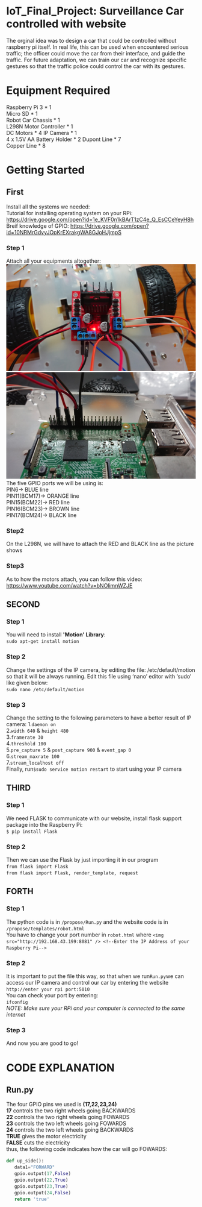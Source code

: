 # IoT_Final_Project: Surveillance Car controlled with website
The orginal idea was to design a car that could be controlled without raspberry pi itself. In real life, this can be used when encountered serious traffic; the officer could move the car from their interface, and guide the traffic. For future adaptation, we can train our car and recognize specific gestures so that the traffic police could control the car with its gestures.
# Equipment Required
Raspberry Pi 3 * 1  
Micro SD * 1  
Robot Car Chassis * 1  
L298N Motor Controller * 1  
DC Motors * 4
IP Camera * 1  
4 x 1.5V AA Battery Holder * 2
Dupont Line * 7  
Copper Line * 8  
# Getting Started
## First
Install all the systems we needed:  
Tutorial for installing operating system on your RPi: https://drive.google.com/open?id=1e_KVF0n1kBArT1zC4e_Q_EsCCeYeyH8h  
Breif knowledge of GPIO: https://drive.google.com/open?id=10NRMrGdvyJOpKrEXrakgWA8GJoHJjmpS
### Step 1
Attach all your equipments altogether:  
![image](81264684_518004092149188_8458543841538998272_n.jpg)
![image](82778677_998200490535657_7713358322669191168_n.jpg)  
The five GPIO ports we will be using is:  
PIN6-> BLUE line  
PIN11(BCM17)-> ORANGE line   
PIN15(BCM22)-> RED line  
PIN16(BCM23)-> BROWN line  
PIN17(BCM24)-> BLACK line
### Step2  
On the L298N, we will have to attach the RED and BLACK line as the picture shows  
### Step3  
As to how the motors attach, you can follow this video:  
https://www.youtube.com/watch?v=bNOlimnWZJE  
## SECOND  
### Step 1  
You will need to install **'Motion' Library**:  
`sudo apt-get install motion`
### Step 2  
Change the settings of the IP camera,  by editing the file: /etc/default/motion so that it will be always running. Edit this file using ‘nano’ editor with ‘sudo’ like given below:  
`sudo nano /etc/default/motion`
### Step 3  
Change the setting to the following parameters to have a better result of IP camera:
1.`daemon on`  
2.`width 640` & `height 480`  
3.`framerate 30`  
4.`threshold 100`  
5.`pre_capture 5` & `post_capture 900` & `event_gap 0`  
6.`stream_maxrate 100`  
7.`stream_localhost off`  
Finally, run`$sudo service motion restart` to start using your IP camera
## THIRD  
### Step 1  
We need FLASK to communicate with our website, install flask support package into the Raspberry Pi:  
`$ pip install Flask`
### Step 2  
Then we can use the Flask by just importing it in our program  
`from flask import Flask`  
`from flask import Flask, render_template, request`  
## FORTH  
### Step 1  
The python code is in `/propose/Run.py` and the website code is in `/propose/templates/robot.html`  
You have to change your port number in `robot.html` where `<img src="http://192.168.43.199:8081" /> <!--Enter the IP Address of your Raspberry Pi-->`
### Step 2  
It is important to put the file this way, so that when we run`Run.py`we can access our IP camera and control our car by entering the website `http://enter your rpi port:5010`  
You can check your port by entering:  
`ifconfig`  
*NOTE: Make sure your RPi and your computer is connected to the same internet*
### Step 3  
And now you are good to go!
# CODE EXPLANATION
## Run.py
The four GPIO pins we used is **(17,22,23,24)**  
**17**  controls the two right wheels going BACKWARDS  
**22**  controls the two right wheels going FOWARDS  
**23**  controls the two left wheels going FOWARDS  
**24**  controls the two left wheels going BACKWARDS  
**TRUE** gives the motor electricity  
**FALSE** cuts the electricity  
thus, the following code indicates how the car will go FOWARDS:  
```python
def up_side():
   data1="FORWARD"
   gpio.output(17,False)
   gpio.output(22,True)
   gpio.output(23,True)
   gpio.output(24,False)
   return 'true'
```



